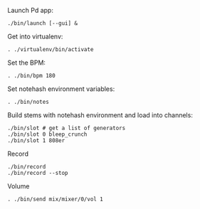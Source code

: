 Launch Pd app:

	./bin/launch [--gui] &

Get into virtualenv:

	. ./virtualenv/bin/activate

Set the BPM:

	. ./bin/bpm 180

Set notehash environment variables:

	. ./bin/notes

Build stems with notehash environment and load into channels:

	./bin/slot # get a list of generators
	./bin/slot 0 bleep_crunch
	./bin/slot 1 808er

Record

	./bin/record
	./bin/record --stop

Volume

	. ./bin/send mix/mixer/0/vol 1

